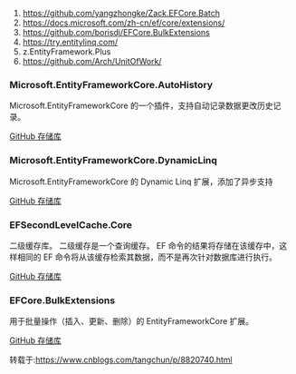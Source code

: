 1.  https://github.com/yangzhongke/Zack.EFCore.Batch
2. https://docs.microsoft.com/zh-cn/ef/core/extensions/
3. https://github.com/borisdj/EFCore.BulkExtensions
4. https://try.entitylinq.com/
5. z.EntityFramework.Plus
6. https://github.com/Arch/UnitOfWork/



### Microsoft.EntityFrameworkCore.AutoHistory

Microsoft.EntityFrameworkCore 的一个插件，支持自动记录数据更改历史记录。

[GitHub 存储库](https://github.com/Arch/AutoHistory/)

### Microsoft.EntityFrameworkCore.DynamicLinq

Microsoft.EntityFrameworkCore 的 Dynamic Linq 扩展，添加了异步支持

[GitHub 存储库](https://github.com/StefH/System.Linq.Dynamic.Core/)

### EFSecondLevelCache.Core

二级缓存库。 二级缓存是一个查询缓存。 EF 命令的结果将存储在该缓存中，这样相同的 EF 命令将从该缓存检索其数据，而不是再次针对数据库进行执行。

[GitHub 存储库](https://github.com/VahidN/EFSecondLevelCache.Core/)

### EFCore.BulkExtensions

用于批量操作（插入、更新、删除）的 EntityFrameworkCore 扩展。

[GitHub 存储库](https://github.com/borisdj/EFCore.BulkExtensions)

转载于:https://www.cnblogs.com/tangchun/p/8820740.html